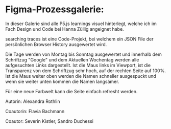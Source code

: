 # Figma-Prozessgalerie: 

In dieser Galerie sind alle P5.js learnings visuel hinterlegt, welche ich im Fach Design und Code bei Hanna Züllig angeignet habe.

searching traces ist eine Code-Projekt, bei welchem ein JSON File der persönlichen Browser History ausgewertet wird.

Die Tage werden von Montag bis Sonntag ausgewertet und innerhalb dem Schriftzug "Google" und dem Aktuellen Wochentag werden alle aufgesuchten Links dargestellt. Ist die Maus links im Viewport, ist die Transparenz von dem Schriftzug sehr hoch, auf der rechten Seite auf 100%.
Ist die Maus weiter oben werden die Namen schneller ausgespuckt und wenn sie weiter unten kommen die Namen langsämer.

Für eine neue Farbwelt kann die Seite einfach refresht werden.

Autorin: Alexandra Rothlin

Coautorin: Flavia Bachmann

Coautor: Severin Kistler, Sandro Duchessi
